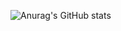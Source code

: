 ![Anurag's GitHub stats](https://github-readme-stats.vercel.app/api?username=laihaoyun&show_icons=true&theme=radical)
